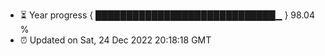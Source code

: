 - ⏳ Year progress { █████████████████████████████▁ } 98.04 %
- ⏰ Updated on Sat, 24 Dec 2022 20:18:18 GMT

